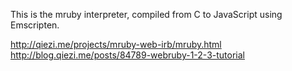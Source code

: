 This is the mruby interpreter, compiled from C to JavaScript using Emscripten.

http://qiezi.me/projects/mruby-web-irb/mruby.html <br>
http://blog.qiezi.me/posts/84789-webruby-1-2-3-tutorial
